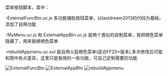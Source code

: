 菜单按钮脚本，其中：

-ExternalFuncBtn.uc.js 多功能辅助按钮菜单，以lastdream2013的代码为基础，添加了自用功能

-MyMenu.uc.js 和 ExternalAppBtn.uc.js 是两个类似的自制菜单，我把橙色菜单隐藏了，用来替换橙色菜单

-rebuildAppmenu.uc.xul 是自用火狐橙色菜单(适合FF20+版本),多次修改后可能和图中有点差异，这里只是我用的一些功能，可自己定制需要的功能

![ExternalFuncBtn](https://github.com/defpt/userChromeJs/blob/master/ButtonMenu/ExternalFuncBtn.png?raw=true)
![ExternalAppBtn](https://github.com/defpt/userChromeJs/blob/master/ButtonMenu/ExternalAppBtn.png?raw=true)
![rebuildAppmenu](https://github.com/defpt/userChromeJs/blob/master/ButtonMenu/rebuildAppmenu.png?raw=true)

